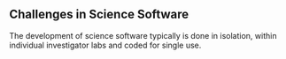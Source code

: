 ## Challenges in Science Software
The development of science software typically is done in isolation, within individual investigator labs and coded for single use. 

